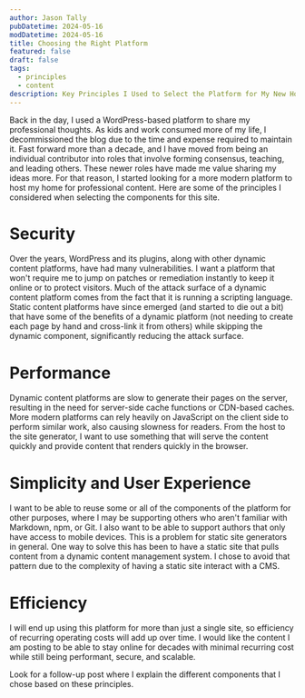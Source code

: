 ```yaml
---
author: Jason Tally
pubDatetime: 2024-05-16
modDatetime: 2024-05-16
title: Choosing the Right Platform
featured: false
draft: false
tags:
  - principles
  - content
description: Key Principles I Used to Select the Platform for My New Home for Content
---
```

Back in the day, I used a WordPress-based platform to share my professional thoughts. As kids and work consumed more of my life, I decommissioned the blog due to the time and expense required to maintain it. Fast forward more than a decade, and I have moved from being an individual contributor into roles that involve forming consensus, teaching, and leading others. These newer roles have made me value sharing my ideas more. For that reason, I started looking for a more modern platform to host my home for professional content. Here are some of the principles I considered when selecting the components for this site.

# Security

<p style="text-align: start">Over the years, WordPress and its plugins, along with other dynamic content platforms, have had many vulnerabilities. I want a platform that won't require me to jump on patches or remediation instantly to keep it online or to protect visitors. Much of the attack surface of a dynamic content platform comes from the fact that it is running a scripting language. Static content platforms have since emerged (and started to die out a bit) that have some of the benefits of a dynamic platform (not needing to create each page by hand and cross-link it from others) while skipping the dynamic component, significantly reducing the attack surface.</p>

# Performance

<p style="text-align: start">Dynamic content platforms are slow to generate their pages on the server, resulting in the need for server-side cache functions or CDN-based caches. More modern platforms can rely heavily on JavaScript on the client side to perform similar work, also causing slowness for readers. From the host to the site generator, I want to use something that will serve the content quickly and provide content that renders quickly in the browser.</p>

# Simplicity and User Experience

<p style="text-align: start">I want to be able to reuse some or all of the components of the platform for other purposes, where I may be supporting others who aren't familiar with Markdown, npm, or Git. I also want to be able to support authors that only have access to mobile devices. This is a problem for static site generators in general. One way to solve this has been to have a static site that pulls content from a dynamic content management system. I chose to avoid that pattern due to the complexity of having a static site interact with a CMS.</p>

# Efficiency

<p style="text-align: start">I will end up using this platform for more than just a single site, so efficiency of recurring operating costs will add up over time. I would like the content I am posting to be able to stay online for decades with minimal recurring cost while still being performant, secure, and scalable.</p>

<p style="text-align: start">Look for a follow-up post where I explain the different components that I chose based on these principles.</p>